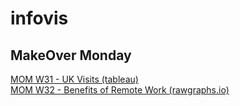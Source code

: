 # infovis

## MakeOver Monday
[MOM W31 - UK Visits (tableau)](https://dbruno21.github.io/infovis/makeovermondayw31.html)  
[MOM W32 - Benefits of Remote Work (rawgraphs.io)](https://dbruno21.github.io/infovis/makeovermondayw32.html)
